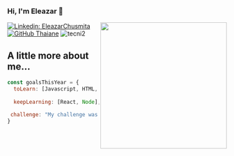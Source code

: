 ### Hi, I'm Eleazar 👋

<img align='right' src="https://user-images.githubusercontent.com/29103120/194724152-5e73807e-4110-4439-a226-93824bd1a018.jpg" width="290">

[![Linkedin: EleazarChusmita](https://img.shields.io/badge/-EleazarChusmita-blue?style=flat-square&logo=Linkedin&logoColor=white&link=https://www.linkedin.com/in/eleazarchusmita/)](https://www.linkedin.com/in/eleazarchusmita/)
[![GitHub Thaiane](https://img.shields.io/github/followers/tecni2?label=follow&style=social)](https://github.com/tecni2)
<img src="https://komarev.com/ghpvc/?username=tecni2" alt="tecni2" />

<h2>A little more about me...</h2> 

```javascript
const goalsThisYear = {
  toLearn: [Javascript, HTML, CSS, Python],
  
  keepLearning: [React, Node],
  
 challenge: "My challenge was to enter the full stack bootcamp at Academlo."
}
```

<!--
**tecni2/tecni2** is a ✨ _special_ ✨ repository because its `README.md` (this file) appears on your GitHub profile.

Here are some ideas to get you started:

- 🔭 I’m currently working on ...
- 🌱 I’m currently learning ...
- 👯 I’m looking to collaborate on ...
- 🤔 I’m looking for help with ...
- 💬 Ask me about ...
- 📫 How to reach me: ...
- 😄 Pronouns: ...
- ⚡ Fun fact: ...
-->
